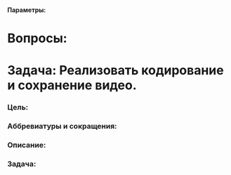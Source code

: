 #### Параметры:

# Вопросы:

# Задача: Реализовать кодирование и сохранение видео.
### Цель: 

### Аббревиатуры и сокращения:

### Описание:

### Задача:

